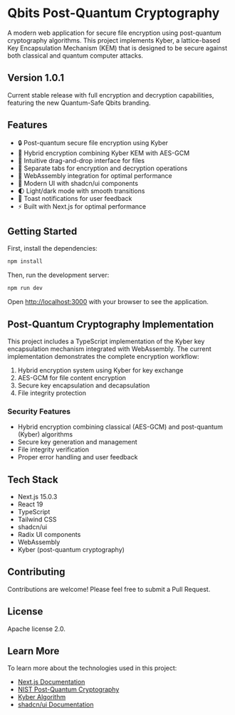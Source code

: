 # Qbits Post-Quantum Cryptography

A modern web application for secure file encryption using post-quantum cryptography algorithms. This project implements Kyber, a lattice-based Key Encapsulation Mechanism (KEM) that is designed to be secure against both classical and quantum computer attacks.

## Version 1.0.1

Current stable release with full encryption and decryption capabilities, featuring the new Quantum-Safe Qbits branding.

## Features

- 🔒 Post-quantum secure file encryption using Kyber
- 🔑 Hybrid encryption combining Kyber KEM with AES-GCM
- 📁 Intuitive drag-and-drop interface for files
- 🎯 Separate tabs for encryption and decryption operations
- 🔄 WebAssembly integration for optimal performance
- 🎨 Modern UI with shadcn/ui components
- 🌓 Light/dark mode with smooth transitions
- 🔔 Toast notifications for user feedback
- ⚡ Built with Next.js for optimal performance

## Getting Started

First, install the dependencies:

```bash
npm install
```

Then, run the development server:

```bash
npm run dev
```

Open [http://localhost:3000](http://localhost:3000) with your browser to see the application.

## Post-Quantum Cryptography Implementation

This project includes a TypeScript implementation of the Kyber key encapsulation mechanism integrated with WebAssembly. The current implementation demonstrates the complete encryption workflow:

1. Hybrid encryption system using Kyber for key exchange
2. AES-GCM for file content encryption
3. Secure key encapsulation and decapsulation
4. File integrity protection

### Security Features

- Hybrid encryption combining classical (AES-GCM) and post-quantum (Kyber) algorithms
- Secure key generation and management
- File integrity verification
- Proper error handling and user feedback

## Tech Stack

- Next.js 15.0.3
- React 19
- TypeScript
- Tailwind CSS
- shadcn/ui
- Radix UI components
- WebAssembly
- Kyber (post-quantum cryptography)

## Contributing

Contributions are welcome! Please feel free to submit a Pull Request.

## License

Apache license 2.0.

## Learn More

To learn more about the technologies used in this project:

- [Next.js Documentation](https://nextjs.org/docs)
- [NIST Post-Quantum Cryptography](https://csrc.nist.gov/projects/post-quantum-cryptography)
- [Kyber Algorithm](https://pq-crystals.org/kyber/)
- [shadcn/ui Documentation](https://ui.shadcn.com)
